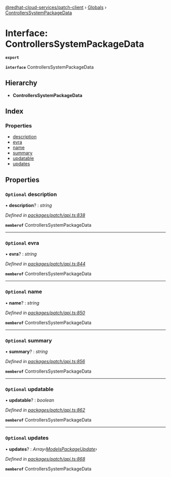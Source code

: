 [@redhat-cloud-services/patch-client](../README.md) › [Globals](../globals.md) › [ControllersSystemPackageData](controllerssystempackagedata.md)

# Interface: ControllersSystemPackageData

**`export`** 

**`interface`** ControllersSystemPackageData

## Hierarchy

* **ControllersSystemPackageData**

## Index

### Properties

* [description](controllerssystempackagedata.md#optional-description)
* [evra](controllerssystempackagedata.md#optional-evra)
* [name](controllerssystempackagedata.md#optional-name)
* [summary](controllerssystempackagedata.md#optional-summary)
* [updatable](controllerssystempackagedata.md#optional-updatable)
* [updates](controllerssystempackagedata.md#optional-updates)

## Properties

### `Optional` description

• **description**? : *string*

*Defined in [packages/patch/api.ts:838](https://github.com/leSamo/javascript-clients/blob/8e7ff04/packages/patch/api.ts#L838)*

**`memberof`** ControllersSystemPackageData

___

### `Optional` evra

• **evra**? : *string*

*Defined in [packages/patch/api.ts:844](https://github.com/leSamo/javascript-clients/blob/8e7ff04/packages/patch/api.ts#L844)*

**`memberof`** ControllersSystemPackageData

___

### `Optional` name

• **name**? : *string*

*Defined in [packages/patch/api.ts:850](https://github.com/leSamo/javascript-clients/blob/8e7ff04/packages/patch/api.ts#L850)*

**`memberof`** ControllersSystemPackageData

___

### `Optional` summary

• **summary**? : *string*

*Defined in [packages/patch/api.ts:856](https://github.com/leSamo/javascript-clients/blob/8e7ff04/packages/patch/api.ts#L856)*

**`memberof`** ControllersSystemPackageData

___

### `Optional` updatable

• **updatable**? : *boolean*

*Defined in [packages/patch/api.ts:862](https://github.com/leSamo/javascript-clients/blob/8e7ff04/packages/patch/api.ts#L862)*

**`memberof`** ControllersSystemPackageData

___

### `Optional` updates

• **updates**? : *Array‹[ModelsPackageUpdate](modelspackageupdate.md)›*

*Defined in [packages/patch/api.ts:868](https://github.com/leSamo/javascript-clients/blob/8e7ff04/packages/patch/api.ts#L868)*

**`memberof`** ControllersSystemPackageData

